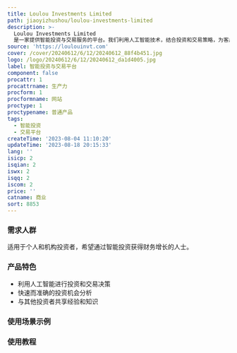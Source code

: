 ```yaml
---
title: Loulou Investments Limited
path: jiaoyizhushou/loulou-investments-limited
description: >-
  Loulou Investments Limited
  是一家提供智能投资与交易服务的平台。我们利用人工智能技术，结合投资和交易策略，为客户提供令人惊叹的投资机会。我们的人工智能系统能够进行快速而准确的决策，帮助客户实现财务增长。通过加入我们的平台，客户可以与数千名其他投资者一起赚钱。
source: 'https://loulouinvt.com'
cover: /cover/20240612/6/12/20240612_88f4b451.jpg
logo: /logo/20240612/6/12/20240612_da1d4005.jpg
label: 智能投资与交易平台
component: false
procattr: 1
procattrname: 生产力
procform: 1
procformname: 网站
proctype: 1
proctypename: 普通产品
tags:
  - 智能投资
  - 交易平台
createTime: '2023-08-04 11:10:20'
updateTime: '2023-08-18 20:15:33'
lang: ''
isicp: 2
isqian: 2
iswx: 2
isqq: 2
iscom: 2
price: ''
catname: 商业
sort: 8853
---
```




### 需求人群
适用于个人和机构投资者，希望通过智能投资获得财务增长的人士。

### 产品特色
- 利用人工智能进行投资和交易决策
- 快速而准确的投资机会分析
- 与其他投资者共享经验和知识

### 使用场景示例


### 使用教程


  
